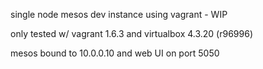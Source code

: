 single node mesos dev instance using vagrant - WIP

only tested w/ vagrant 1.6.3 and virtualbox 4.3.20 (r96996) 

mesos bound to 10.0.0.10 and web UI on port 5050

